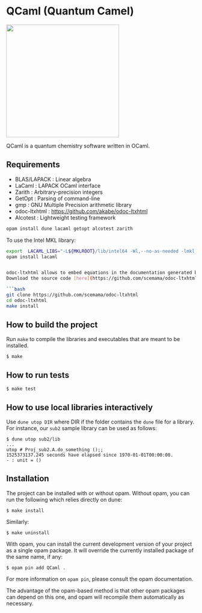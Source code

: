 QCaml (Quantum Camel)
=====================

<img src="data/chamo_bg.png"  width="300" >

QCaml is a quantum chemistry software written in OCaml.

Requirements
------------

* BLAS/LAPACK : Linear algebra
* LaCaml : LAPACK OCaml interface
* Zarith : Arbitrary-precision integers
* GetOpt : Parsing of command-line
* gmp : GNU Multiple Precision arithmetic library
* odoc-ltxhtml : https://github.com/akabe/odoc-ltxhtml
* Alcotest : Lightweight testing framework

```bash
opam install dune lacaml getopt alcotest zarith
```

To use the Intel MKL library:

```bash
export  LACAML_LIBS="-L${MKLROOT}/lib/intel64 -Wl,--no-as-needed -lmkl_rt -lpthread -lm -ldl"
opam install lacaml


odoc-ltxhtml allows to embed equations in the documentation generated by Ocamldoc.
Download the source code [here](https://github.com/scemama/odoc-ltxhtml). 

```bash
git clone https://github.com/scemama/odoc-ltxhtml
cd odoc-ltxhtml
make install
```

How to build the project
------------------------

Run `make` to compile the libraries and executables that are
meant to be installed.
```
$ make
```

How to run tests
----------------

```
$ make test
```

How to use local libraries interactively
----------------------------------------

Use `dune utop DIR` where DIR if the folder contains the `dune`
file for a library. For instance, our `sub2` sample library can be
used as follows:

```
$ dune utop sub2/lib
...
utop # Proj_sub2.A.do_something ();;
1525373137.245 seconds have elapsed since 1970-01-01T00:00:00.
- : unit = ()
```

Installation
------------

The project can be installed with or without opam.
Without opam, you can run the following which relies directly on
dune:
```
$ make install
```
Similarly:
```
$ make uninstall
```

With opam, you can install the current development version of your
project as a single opam package. It will override the currently
installed package of the same name, if any:
```
$ opam pin add QCaml .
```
For more information on `opam pin`, please consult the opam documentation.

The advantage of the opam-based method is that other opam packages can
depend on this one, and opam will recompile them automatically as
necessary.
